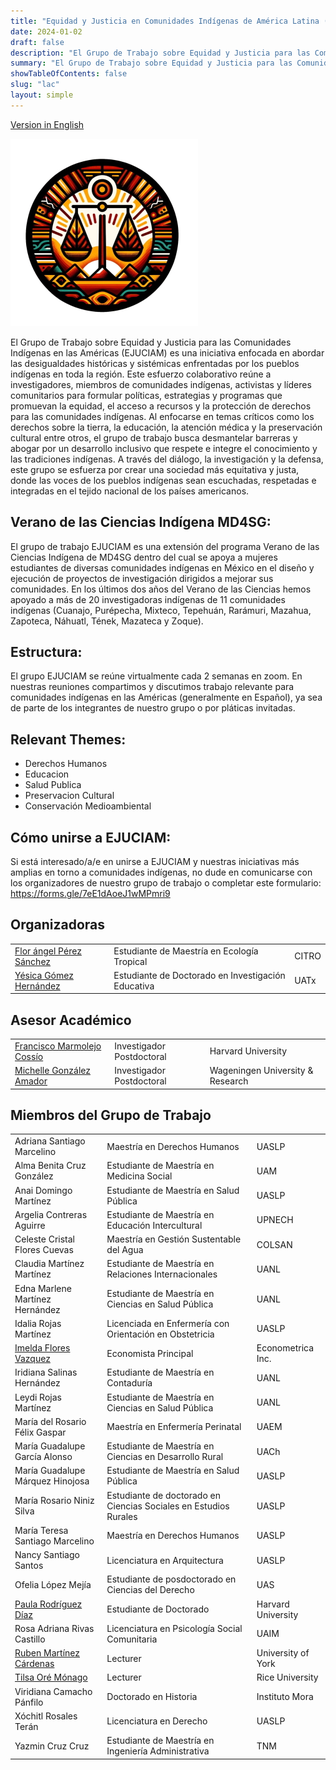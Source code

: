 ```yaml
---
title: "Equidad y Justicia en Comunidades Indígenas de América Latina (EJUCIAL)"
date: 2024-01-02
draft: false
description: "El Grupo de Trabajo sobre Equidad y Justicia para las Comunidades Indígenas en Américas (EJUCIAL) es una iniciativa enfocada en abordar las desigualdades históricas y sistémicas enfrentadas por los pueblos indígenas en toda la región."
summary: "El Grupo de Trabajo sobre Equidad y Justicia para las Comunidades Indígenas en Américas (EJUCIAL) es una iniciativa enfocada en abordar las desigualdades históricas y sistémicas enfrentadas por los pueblos indígenas en toda la región."
showTableOfContents: false
slug: "lac"
layout: simple
---
```


[Version in English](working_groups/lac)

![image info](rednacecyt/ejuciam.jpeg)

El Grupo de Trabajo sobre Equidad y Justicia para las Comunidades Indígenas en las Américas (EJUCIAM) es una iniciativa enfocada en abordar las desigualdades históricas y sistémicas enfrentadas por los pueblos indígenas en toda la región. Este esfuerzo colaborativo reúne a investigadores, miembros de comunidades indígenas,  activistas y líderes comunitarios para formular políticas, estrategias y programas que promuevan la equidad, el acceso a recursos y la protección de derechos para las comunidades indígenas. Al enfocarse en temas críticos como los derechos sobre la tierra, la educación, la atención médica y la preservación cultural entre otros, el grupo de trabajo busca desmantelar barreras y abogar por un desarrollo inclusivo que respete e integre el conocimiento y las tradiciones indígenas. A través del diálogo, la investigación y la defensa, este grupo se esfuerza por crear una sociedad más equitativa y justa, donde las voces de los pueblos indígenas sean escuchadas, respetadas e integradas en el tejido nacional de los países americanos.

## Verano de las Ciencias Indígena MD4SG:
El grupo de trabajo EJUCIAM es una extensión del programa Verano de las Ciencias Indígena de MD4SG dentro del cual se apoya a mujeres estudiantes de diversas comunidades indígenas en México en el diseño y ejecución de proyectos de investigación dirigidos a mejorar sus comunidades. En los últimos dos años del Verano de las Ciencias hemos apoyado a más de 20 investigadoras indígenas de 11 comunidades indígenas (Cuanajo, Purépecha, Mixteco, Tepehuán, Rarámuri, Mazahua, Zapoteca, Náhuatl, Tének, Mazateca y Zoque). 

## Estructura:
El grupo EJUCIAM se reúne virtualmente cada 2 semanas en zoom. En nuestras reuniones compartimos y discutimos trabajo relevante para comunidades indígenas en las Américas (generalmente en Español), ya sea de parte de los integrantes de nuestro grupo o por pláticas invitadas.

## Relevant Themes:
- Derechos Humanos
- Educacion
- Salud Publica
- Preservacion Cultural
- Conservación Medioambiental

## Cómo unirse a EJUCIAM:
Si está interesado/a/e en unirse a EJUCIAM y nuestras iniciativas más amplias en torno a comunidades indígenas, no dude en comunicarse con los organizadores de nuestro grupo de trabajo o completar este formulario: https://forms.gle/7eE1dAoeJ1wMPmri9

## Organizadoras
||||
|--- |--- |--- |
|[Flor ángel Pérez Sánchez](https://www.uv.mx/citro/)|Estudiante de Maestría en Ecología Tropical|CITRO|
|[Yésica Gómez Hernández](https://uatx.mx/)|Estudiante de Doctorado en Investigación Educativa|UATx|

## Asesor Académico
||||
|--- |--- |--- |
|[Francisco Marmolejo Cossío](https://www.fmarmolejo.com/)|Investigador Postdoctoral|Harvard University|
|[Michelle González Amador](https://www.m-gonzalezamador.com/)|Investigador Postdoctoral|Wageningen University & Research|

## Miembros del Grupo de Trabajo
||||
|--- |--- |--- |
|Adriana Santiago Marcelino|Maestría en Derechos Humanos|UASLP|
|Alma Benita Cruz González|Estudiante de Maestría en Medicina Social|UAM|
|Anai Domingo Martínez|Estudiante de Maestría en Salud Pública|UASLP|
|Argelia Contreras Aguirre|Estudiante de Maestría en Educación Intercultural|UPNECH|
|Celeste Cristal Flores Cuevas|Maestría en Gestión Sustentable del Agua|COLSAN|
|Claudia Martínez Martínez|Estudiante de Maestría en Relaciones Internacionales|UANL|
|Edna Marlene Martínez Hernández|Estudiante de Maestría en Ciencias en Salud Pública|UANL|
|Idalia Rojas Martínez|Licenciada en Enfermería con Orientación en Obstetricia|UASLP|
|[Imelda Flores Vazquez](https://www.linkedin.com/in/dr-imelda-flores-vazquez-1a3262171/)|Economista Principal|Econometrica Inc.|
|Iridiana Salinas Hernández|Estudiante de Maestría en Contaduría|UANL|
|Leydi Rojas Martínez|Estudiante de Maestría en Ciencias en Salud Pública|UANL|
|María del Rosario Félix Gaspar|Maestría en Enfermería Perinatal|UAEM|
|María Guadalupe García Alonso|Estudiante de Maestría en Ciencias en Desarrollo Rural|UACh|
|María Guadalupe Márquez Hinojosa|Estudiante de Maestría en Salud Pública|UASLP|
|María Rosario Niniz Silva|Estudiante de doctorado en Ciencias Sociales en Estudios Rurales|UASLP|
|María Teresa Santiago Marcelino|Maestría en Derechos Humanos|UASLP|
|Nancy Santiago Santos|Licenciatura en Arquitectura|UASLP|
|Ofelia López Mejía|Estudiante de posdoctorado en Ciencias del Derecho|UAS|
|[Paula Rodríguez Díaz](https://paularodrid.wordpress.com/)|Estudiante de Doctorado|Harvard University|
|Rosa Adriana Rivas Castillo|Licenciatura en Psicología Social Comunitaria|UAIM|
|[Ruben Martínez Cárdenas](https://rubenmtzc.netlify.app/)|Lecturer|University of York|
|[Tilsa Oré Mónago](https://profiles.rice.edu/faculty/tilsa-ore-monago)|Lecturer|Rice University|
|Viridiana Camacho Pánfilo|Doctorado en Historia|Instituto Mora|
|Xóchitl Rosales Terán|Licenciatura en Derecho|UASLP|
|Yazmin Cruz Cruz|Estudiante de Maestría en Ingeniería Administrativa|TNM|
